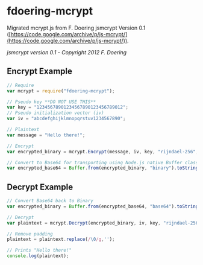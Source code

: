 # fdoering-mcrypt
Migrated mcrypt.js from F. Doering jsmcrypt Version 0.1 ([https://code.google.com/archive/p/js-mcrypt/](https://code.google.com/archive/p/js-mcrypt/)).

*jsmcrypt version 0.1  -  Copyright 2012 F. Doering*

## Encrypt Example

```javascript
// Require
var mcrypt = require("fdoering-mcrypt");

// Pseudo key **DO NOT USE THIS**
var key = "12345678901234567890123456789012";
// Pseudo initialization vector (iv)
var iv = "abcdefghijklmnopqrstuv1234567890";

// Plaintext
var message = "Hello there!";

// Encrypt
var encrypted_binary = mcrypt.Encrypt(message, iv, key, "rijndael-256", "cbc");

// Convert to Base64 for transporting using Node.js native Buffer class.
var encrypted_base64 = Buffer.from(encrypted_binary, "binary").toString("base64");
```

## Decrypt Example

```javascript
// Convert Base64 back to Binary
var encrypted_binary = Buffer.from(encrypted_base64, "base64").toString("binary");

// Decrypt
var plaintext = mcrypt.Decrypt(encrypted_binary, iv, key, "rijndael-256", "cbc");

// Remove padding
plaintext = plaintext.replace(/\0/g,'');

// Prints "Hello there!"
console.log(plaintext);
```
